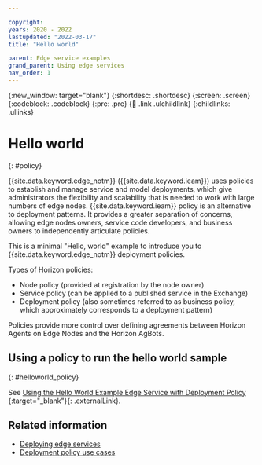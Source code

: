 ```yaml
---

copyright:
years: 2020 - 2022
lastupdated: "2022-03-17"
title: "Hello world"

parent: Edge service examples
grand_parent: Using edge services
nav_order: 1
---
```


{:new_window: target="blank"}
{:shortdesc: .shortdesc}
{:screen: .screen}
{:codeblock: .codeblock}
{:pre: .pre}
{:child: .link .ulchildlink}
{:childlinks: .ullinks}

# Hello world
{: #policy}

{{site.data.keyword.edge_notm}} ({{site.data.keyword.ieam}}) uses policies to establish and manage service and model deployments, which give administrators the flexibility and scalability that is needed to work with large numbers of edge nodes. {{site.data.keyword.ieam}} policy is an alternative to deployment patterns. It provides a greater separation of concerns, allowing edge nodes owners, service code developers, and business owners to independently articulate policies.

This is a minimal "Hello, world" example to introduce you to {{site.data.keyword.edge_notm}} deployment policies.

Types of Horizon policies:

* Node policy (provided at registration by the node owner)
* Service policy (can be applied to a published service in the Exchange)
* Deployment policy (also sometimes referred to as business policy, which approximately corresponds to a deployment pattern)

Policies provide more control over defining agreements between Horizon Agents on Edge Nodes and the Horizon AgBots.

## Using a policy to run the hello world sample
{: #helloworld_policy}

See [Using the Hello World Example Edge Service with Deployment Policy ](https://github.com/open-horizon/examples/blob/master/edge/services/helloworld/PolicyRegister.md#using-the-hello-world-example-edge-service-with-deployment-policy){:target="_blank"}{: .externalLink}.

## Related information

* [Deploying edge services](../using_edge_services/detailed_policy.md)
* [Deployment policy use cases](../using_edge_services/policy_user_cases.md)
